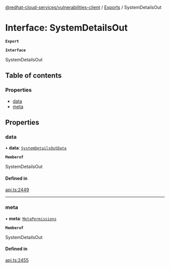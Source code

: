 [@redhat-cloud-services/vulnerabilities-client](../README.md) / [Exports](../modules.md) / SystemDetailsOut

# Interface: SystemDetailsOut

**`Export`**

**`Interface`**

SystemDetailsOut

## Table of contents

### Properties

- [data](SystemDetailsOut.md#data)
- [meta](SystemDetailsOut.md#meta)

## Properties

### data

• **data**: [`SystemDetailsOutData`](SystemDetailsOutData.md)

**`Memberof`**

SystemDetailsOut

#### Defined in

[api.ts:2449](https://github.com/RedHatInsights/javascript-clients/blob/master/packages/vulnerabilities/git-api/api.ts#L2449)

___

### meta

• **meta**: [`MetaPermissions`](MetaPermissions.md)

**`Memberof`**

SystemDetailsOut

#### Defined in

[api.ts:2455](https://github.com/RedHatInsights/javascript-clients/blob/master/packages/vulnerabilities/git-api/api.ts#L2455)
